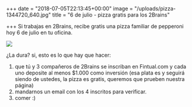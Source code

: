 +++
date = "2018-07-05T22:13:45+00:00"
image = "/uploads/pizza-1344720_640.jpg"
title = "6 de julio - pizza gratis para los 2Brains"

+++
Si trabajas en 2Brains, recibe gratis una pizza familiar de pepperoni hoy 6 de julio en tu oficina.

![](/uploads/pizza-1344720_640.jpg)

¿La dura? si, esto es lo que hay que hacer:

1. que tú y 3 compañeros de 2Brains se inscriban en Fintual.com y cada uno deposite al menos $1.000 como inversión (esa plata es y seguirá siendo de ustedes, la pizza es gratis, queremos que prueben nuestra página)
2. mandarnos un email con los 4 inscritos para verificar.
3. comer :)
